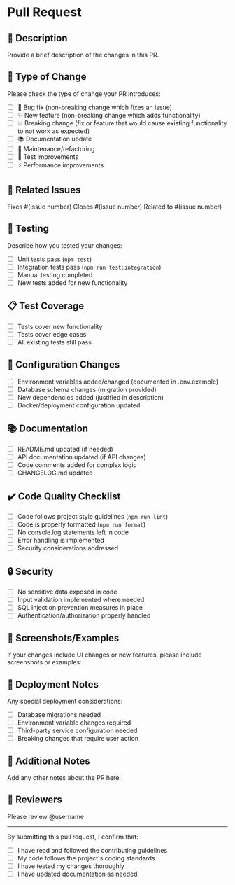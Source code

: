 # Pull Request

## 📝 Description

Provide a brief description of the changes in this PR.

## 🔄 Type of Change

Please check the type of change your PR introduces:

- [ ] 🐛 Bug fix (non-breaking change which fixes an issue)
- [ ] ✨ New feature (non-breaking change which adds functionality)
- [ ] 💥 Breaking change (fix or feature that would cause existing functionality to not work as expected)
- [ ] 📚 Documentation update
- [ ] 🔧 Maintenance/refactoring
- [ ] 🧪 Test improvements
- [ ] ⚡ Performance improvements

## 🎯 Related Issues

Fixes #(issue number)
Closes #(issue number)
Related to #(issue number)

## 🧪 Testing

Describe how you tested your changes:

- [ ] Unit tests pass (`npm test`)
- [ ] Integration tests pass (`npm run test:integration`)
- [ ] Manual testing completed
- [ ] New tests added for new functionality

## 📋 Test Coverage

- [ ] Tests cover new functionality
- [ ] Tests cover edge cases
- [ ] All existing tests still pass

## 🔧 Configuration Changes

- [ ] Environment variables added/changed (documented in .env.example)
- [ ] Database schema changes (migration provided)
- [ ] New dependencies added (justified in description)
- [ ] Docker/deployment configuration updated

## 📚 Documentation

- [ ] README.md updated (if needed)
- [ ] API documentation updated (if API changes)
- [ ] Code comments added for complex logic
- [ ] CHANGELOG.md updated

## ✔️ Code Quality Checklist

- [ ] Code follows project style guidelines (`npm run lint`)
- [ ] Code is properly formatted (`npm run format`)
- [ ] No console.log statements left in code
- [ ] Error handling is implemented
- [ ] Security considerations addressed

## 🔒 Security

- [ ] No sensitive data exposed in code
- [ ] Input validation implemented where needed
- [ ] SQL injection prevention measures in place
- [ ] Authentication/authorization properly handled

## 📸 Screenshots/Examples

If your changes include UI changes or new features, please include screenshots or examples:

## 🚀 Deployment Notes

Any special deployment considerations:

- [ ] Database migrations needed
- [ ] Environment variable changes required
- [ ] Third-party service configuration needed
- [ ] Breaking changes that require user action

## 📝 Additional Notes

Add any other notes about the PR here.

## 👥 Reviewers

Please review @username

---

By submitting this pull request, I confirm that:

- [ ] I have read and followed the contributing guidelines
- [ ] My code follows the project's coding standards
- [ ] I have tested my changes thoroughly
- [ ] I have updated documentation as needed
